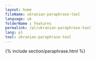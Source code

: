```yaml
---
layout: home
fileName: ukranian-paraphrase-tool
language: uk
folderName : features
permalink: /pl/ukranian-paraphrase-tool
lang: pl
tool: ukranian-paraphrase-tool
---
```

{% include section/paraphrase.html %}